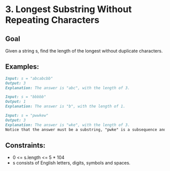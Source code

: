 # 3. Longest Substring Without Repeating Characters

## Goal

Given a string s, find the length of the longest without duplicate characters.

## Examples:

```md
Input: s = "abcabcbb"
Output: 3
Explanation: The answer is "abc", with the length of 3.
```

```md
Input: s = "bbbbb"
Output: 1
Explanation: The answer is "b", with the length of 1.
```

```md
Input: s = "pwwkew"
Output: 3
Explanation: The answer is "wke", with the length of 3.
Notice that the answer must be a substring, "pwke" is a subsequence and not a substring.
```

## Constraints:

- 0 <= s.length <= 5 \* 104
- s consists of English letters, digits, symbols and spaces.
